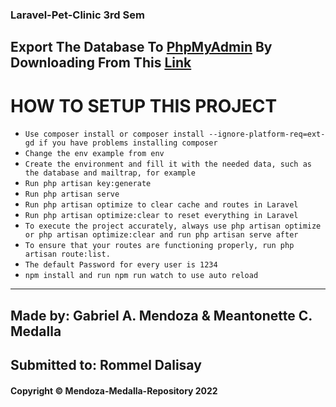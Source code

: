 ### Laravel-Pet-Clinic 3rd Sem
## Export The Database To [PhpMyAdmin](http://localhost/phpmyadmin/) By Downloading From This [Link](https://drive.google.com/drive/folders/1ApErDFturcb1tgqGDqO-LwDG51ApV2FW?usp=sharing)

# HOW TO SETUP THIS PROJECT 

-   `Use composer install or composer install --ignore-platform-req=ext-gd if you have problems installing composer`
-   `Change the env example from env`
-   `Create the environment and fill it with the needed data, such as the database and mailtrap, for example`
-   `Run php artisan key:generate`
-   `Run php artisan serve`
-   `Run php artisan optimize to clear cache and routes in Laravel`
-   `Run php artisan optimize:clear to reset everything in Laravel`
-   `To execute the project accurately, always use php artisan optimize or php artisan optimize:clear and run php artisan serve after`
-   `To ensure that your routes are functioning properly, run php artisan route:list.`
-   `The default Password for every user is 1234`
-   `npm install and run npm run watch to use auto reload`

---

## Made by: Gabriel A. Mendoza & Meantonette C. Medalla

## Submitted to: Rommel Dalisay

#### Copyright © Mendoza-Medalla-Repository 2022
